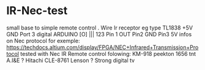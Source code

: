 # IR-Nec-test
small base to simple remote control .
Wire Ir receptor eg type TL1838 +5V GND Port 3 digital ARDUINO
[O]
|||
123  Pin 1 OUT Pin2 GND Pin3 5V
infos on Nec protocol for exemple:
https://techdocs.altium.com/display/FPGA/NEC+Infrared+Transmission+Protocol
tested with  Nec IR Remote control folowing:
KM-918
peekton 1656 tnt
A.I&E ?
Hitachi CLE-8761
Lenson ?
Strong digital tv

